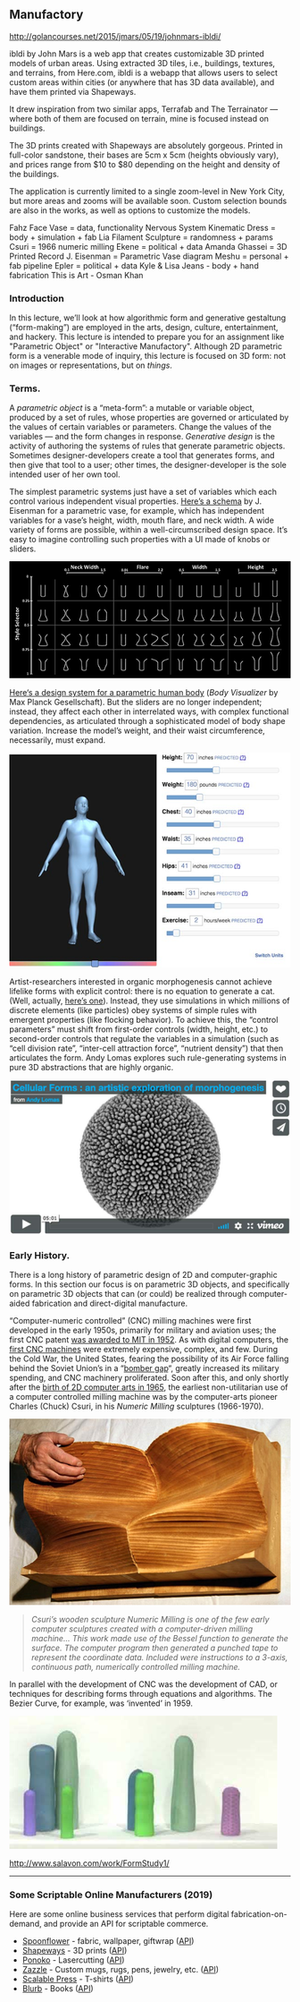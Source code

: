 ## Manufactory


http://golancourses.net/2015/jmars/05/19/johnmars-ibldi/

ibldi by John Mars is a web app that creates customizable 3D printed models of urban areas.
Using extracted 3D tiles, i.e., buildings, textures, and terrains, from Here.com, ibldi is a webapp that allows users to select custom areas within cities (or anywhere that has 3D data available), and have them printed via Shapeways.

It drew inspiration from two similar apps, Terrafab and The Terrainator — where both of them are focused on terrain, mine is focused instead on buildings.

The 3D prints created with Shapeways are absolutely gorgeous. Printed in full-color sandstone, their bases are 5cm x 5cm (heights obviously vary), and prices range from $10 to $80 depending on the height and density of the buildings.

The application is currently limited to a single zoom-level in New York City, but more areas and zooms will be available soon. Custom selection bounds are also in the works, as well as options to customize the models.

Fahz Face Vase = data, functionality 
Nervous System Kinematic Dress = body + simulation + fab
Lia Filament Sculpture = randomness + params
Csuri = 1966 numeric milling
Ekene = political + data
Amanda Ghassei = 3D Printed Record
J. Eisenman = Parametric Vase diagram
Meshu = personal + fab pipeline
Epler = political + data
Kyle & Lisa Jeans - body + hand fabrication
This is Art - Osman Khan



### Introduction

In this lecture, we’ll look at how algorithmic form and generative gestaltung (“form-making”) are employed in the arts, design, culture, entertainment, and hackery. This lecture is intended to prepare you for an assignment like "Parametric Object" or "Interactive Manufactory". Although 2D parametric form is a venerable mode of inquiry, this lecture is focused on 3D form: not on images or representations, but on *things*.

### Terms.

A *parametric object* is a “meta-form”: a mutable or variable object, produced by a set of rules, whose properties are governed or articulated by the values of certain variables or parameters. Change the values of the variables — and the form changes in response. *Generative design* is the activity of authoring the systems of rules that generate parametric objects. Sometimes designer-developers create a tool that generates forms, and then give that tool to a user; other times, the designer-developer is the sole intended user of her own tool.

The simplest parametric systems just have a set of variables which each control various independent visual properties. [Here’s a schema](http://slides.com/jeisenma/defense#/) by J. Eisenman for a parametric vase, for example, which has independent variables for a vase’s height, width, mouth flare, and neck width. A wide variety of forms are possible, within a well-circumscribed design space. It’s easy to imagine controlling such properties with a UI made of knobs or sliders.

![parametric vase](images/vaseSAlayout3.png)

[Here‘s a design system for a parametric human body](http://www.bodyvisualizer.com/male.html) (*Body Visualizer* by Max Planck Gesellschaft). But the sliders are no longer independent; instead, they affect each other in interrelated ways, with complex functional dependencies, as articulated through a sophisticated model of body shape variation. Increase the model’s weight, and their waist circumference, necessarily, must expand.

[![*Body Visualizer* by Max Planck Gesellschaft](images/bodyvisualizer.jpg)](http://www.bodyvisualizer.com/male.html)

Artist-researchers interested in organic morphogenesis cannot achieve lifelike forms with explicit control: there is no equation to generate a cat. (Well, actually, [here’s one](http://www.wolframalpha.com/input/?i=cat+curve)). Instead, they use simulations in which millions of discrete elements (like particles) obey systems of simple rules with emergent properties (like flocking behavior). To achieve this, the “control parameters” must shift from first-order controls (width, height, etc.) to second-order controls that regulate the variables in a simulation (such as “cell division rate”, “inter-cell attraction force”, “nutrient density”) that then articulates the form. Andy Lomas explores such rule-generating systems in pure 3D abstractions that are highly organic.

[![Lomas](images/lomas_cellular_forms.jpg)](https://vimeo.com/105417695)

### Early History.

There is a long history of parametric design of 2D and computer-graphic forms. In this section our focus is on parametric 3D objects, and specifically on parametric 3D objects that can (or could) be realized through computer-aided fabrication and direct-digital manufacture.

“Computer-numeric controlled” (CNC) milling machines were first developed in the early 1950s, primarily for military and aviation uses; the first CNC patent [was awarded to MIT in 1952](http://en.wikipedia.org/wiki/History_of_numerical_control#Enter_MIT). As with digital computers, the [first CNC machines](http://makezine.com/2012/04/02/punch-tape-programmable-metal-mill-from-1952/) were extremely expensive, complex, and few. During the Cold War, the United States, fearing the possibility of its Air Force falling behind the Soviet Union’s in a “[bomber gap](http://en.wikipedia.org/wiki/Bomber_gap)“, greatly increased its military spending, and CNC machinery proliferated. Soon after this, and only shortly after the [birth of 2D computer arts in 1965](http://en.wikipedia.org/wiki/Computer_art#History), the earliest non-utilitarian use of a computer controlled milling machine was by the computer-arts pioneer Charles (Chuck) Csuri, in his *Numeric Milling* sculptures (1966-1970).

![](images/csuri_sculpture.jpg)

> *Csuri’s wooden sculpture Numeric Milling is one of the few early computer sculptures created with a computer-driven milling machine… This work made use of the Bessel function to generate the surface. The computer program then generated a punched tape to represent the coordinate data. Included were instructions to a 3-axis, continuous path, numerically controlled milling machine.*

In parallel with the development of CNC was the development of CAD, or techniques for describing forms through equations and algorithms. The Bezier Curve, for example, was ‘invented’ in 1959.

[![Form Study](images/salavon-form-study-video.jpg)](https://youtu.be/81r3DcNpvbU)

http://www.salavon.com/work/FormStudy1/



---

### Some Scriptable Online Manufacturers (2019) 

Here are some online business services that perform digital fabrication-on-demand, and provide an API for scriptable commerce.

* [Spoonflower](https://www.spoonflower.com/) - fabric, wallpaper, giftwrap ([API](https://api.spoonflower.com/))
* [Shapeways](https://www.shapeways.com/) - 3D prints ([API](https://developers.shapeways.com/))
* [Ponoko](https://make.ponoko.com/) - Lasercutting ([API](http://www.ponoko.com/app-gateway/api-documentation))
* [Zazzle]() - Custom mugs, rugs, pens, jewelry, etc. ([API](https://www.zazzle.com/sell/developers))
* [Scalable Press](https://scalablepress.com/) - T-shirts ([API](https://scalablepress.com/api))
* [Blurb](http://www.blurb.com/) - Books ([API](http://www.blurb.com/print-api-software))








